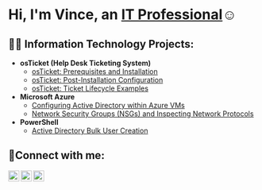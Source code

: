 <h1>Hi, I'm Vince, an <a href="https://linkedin.com/in/Vince">IT Professional</a>☺</h1>

<h2>👨‍💻 Information Technology Projects:</h2>

- <b>osTicket (Help Desk Ticketing System)</b>
  - [osTicket: Prerequisites and Installation](https://github.com/vincentgonzalez123/osticket-prereqs)
  - [osTicket: Post-Installation Configuration](https://github.com/vincentgonzalez123/post-install-config)
  - [osTicket: Ticket Lifecycle Examples](https://github.com/vincentgonzalez123/ticket-lifecycle)
- <b>Microsoft Azure</b>
  - [Configuring Active Directory within Azure VMs](https://github.com/vincentgonzalez123/configure-ad)
  - [Network Security Groups (NSGs) and Inspecting Network Protocols](https://github.com/vincentgonzalez123/azure-network-protocols)
- <b>PowerShell</b>
  -  [Active Directory Bulk User Creation](https://github.com/vincentgonzalez123/configure-ad)

<h2>🤳Connect with me:</h2>

[<img align="left" alt="Vince | Twitter" width="22px" src="https://cdn.jsdelivr.net/npm/simple-icons@v3/icons/twitter.svg" />][twitter]
[<img align="left" alt="Vince | LinkedIn" width="22px" src="https://cdn.jsdelivr.net/npm/simple-icons@v3/icons/linkedin.svg" />][linkedin]
[<img align="left" alt="Vince | Instagram" width="22px" src="https://cdn.jsdelivr.net/npm/simple-icons@v3/icons/instagram.svg" />][instagram]

[twitter]: https://twitter.com/
[instagram]: https://www.instagram.com/
[linkedin]: https://linkedin.com/in/
